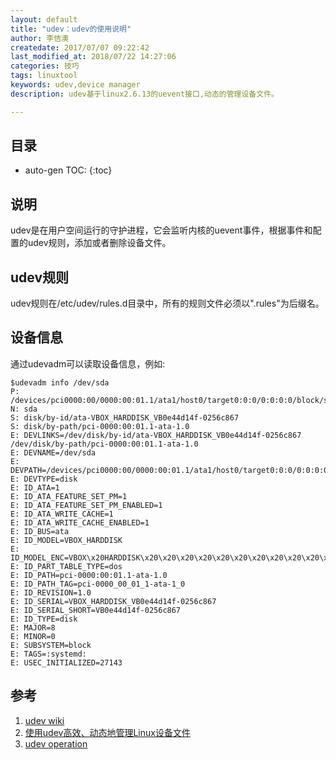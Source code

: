 ```yaml
---
layout: default
title: "udev：udev的使用说明"
author: 李佶澳
createdate: 2017/07/07 09:22:42
last_modified_at: 2018/07/22 14:27:06
categories: 技巧
tags: linuxtool
keywords: udev,device manager
description: udev基于linux2.6.13的uevent接口,动态的管理设备文件。

---
```


## 目录
* auto-gen TOC:
{:toc}

## 说明 

udev是在用户空间运行的守护进程，它会监听内核的uevent事件，根据事件和配置的udev规则，添加或者删除设备文件。

## udev规则

udev规则在/etc/udev/rules.d目录中，所有的规则文件必须以".rules"为后缀名。

## 设备信息

通过udevadm可以读取设备信息，例如:

	$udevadm info /dev/sda
	P: /devices/pci0000:00/0000:00:01.1/ata1/host0/target0:0:0/0:0:0:0/block/sda
	N: sda
	S: disk/by-id/ata-VBOX_HARDDISK_VB0e44d14f-0256c867
	S: disk/by-path/pci-0000:00:01.1-ata-1.0
	E: DEVLINKS=/dev/disk/by-id/ata-VBOX_HARDDISK_VB0e44d14f-0256c867 /dev/disk/by-path/pci-0000:00:01.1-ata-1.0
	E: DEVNAME=/dev/sda
	E: DEVPATH=/devices/pci0000:00/0000:00:01.1/ata1/host0/target0:0:0/0:0:0:0/block/sda
	E: DEVTYPE=disk
	E: ID_ATA=1
	E: ID_ATA_FEATURE_SET_PM=1
	E: ID_ATA_FEATURE_SET_PM_ENABLED=1
	E: ID_ATA_WRITE_CACHE=1
	E: ID_ATA_WRITE_CACHE_ENABLED=1
	E: ID_BUS=ata
	E: ID_MODEL=VBOX_HARDDISK
	E: ID_MODEL_ENC=VBOX\x20HARDDISK\x20\x20\x20\x20\x20\x20\x20\x20\x20\x20\x20\x20\x20\x20\x20\x20\x20\x20\x20\x20\x20\x20\x20\x20\x20\x20\x20
	E: ID_PART_TABLE_TYPE=dos
	E: ID_PATH=pci-0000:00:01.1-ata-1.0
	E: ID_PATH_TAG=pci-0000_00_01_1-ata-1_0
	E: ID_REVISION=1.0
	E: ID_SERIAL=VBOX_HARDDISK_VB0e44d14f-0256c867
	E: ID_SERIAL_SHORT=VB0e44d14f-0256c867
	E: ID_TYPE=disk
	E: MAJOR=8
	E: MINOR=0
	E: SUBSYSTEM=block
	E: TAGS=:systemd:
	E: USEC_INITIALIZED=27143

## 参考

1. [udev wiki][1]
2. [使用udev高效、动态地管理Linux设备文件][2]
3. [udev operation][3]

[1]: https://zh.wikipedia.org/wiki/Udev  "udev wiki" 
[2]: https://www.ibm.com/developerworks/cn/linux/l-cn-udev/ "使用udev高效、动态地管理Linux设备文件"
[3]: https://wiki.archlinux.org/index.php/Udev_(%E7%AE%80%E4%BD%93%E4%B8%AD%E6%96%87)  "udev operation"
